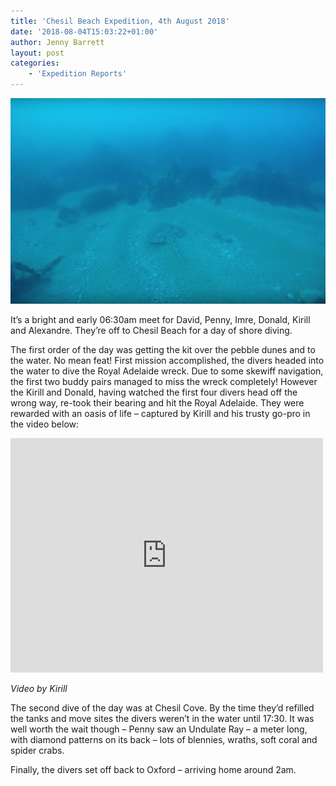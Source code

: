 ```yaml
---
title: 'Chesil Beach Expedition, 4th August 2018'
date: '2018-08-04T15:03:22+01:00'
author: Jenny Barrett
layout: post
categories:
    - 'Expedition Reports'
---
```


![](/assets/images/Screen-Shot-2018-09-24-at-15.09.12-e1537798357246.png)

It’s a bright and early 06:30am meet for David, Penny, Imre, Donald, Kirill and Alexandre. They’re off to Chesil Beach for a day of shore diving.

The first order of the day was getting the kit over the pebble dunes and to the water. No mean feat! First mission accomplished, the divers headed into the water to dive the Royal Adelaide wreck. Due to some skewiff navigation, the first two buddy pairs managed to miss the wreck completely! However the Kirill and Donald, having watched the first four divers head off the wrong way, re-took their bearing and hit the Royal Adelaide. They were rewarded with an oasis of life – captured by Kirill and his trusty go-pro in the video below:

<iframe allow="accelerometer; autoplay; clipboard-write; encrypted-media; gyroscope; picture-in-picture; web-share" allowfullscreen="" frameborder="0" height="375" loading="lazy" src="https://www.youtube.com/embed/Fi9eDGn_Kp4?feature=oembed" title="2018-08-04 OUUEG Chesil Beach, Portland" width="500"></iframe>

*Video by Kirill*

The second dive of the day was at Chesil Cove. By the time they’d refilled the tanks and move sites the divers weren’t in the water until 17:30. It was well worth the wait though – Penny saw an Undulate Ray – a meter long, with diamond patterns on its back – lots of blennies, wraths, soft coral and spider crabs.

Finally, the divers set off back to Oxford – arriving home around 2am.
